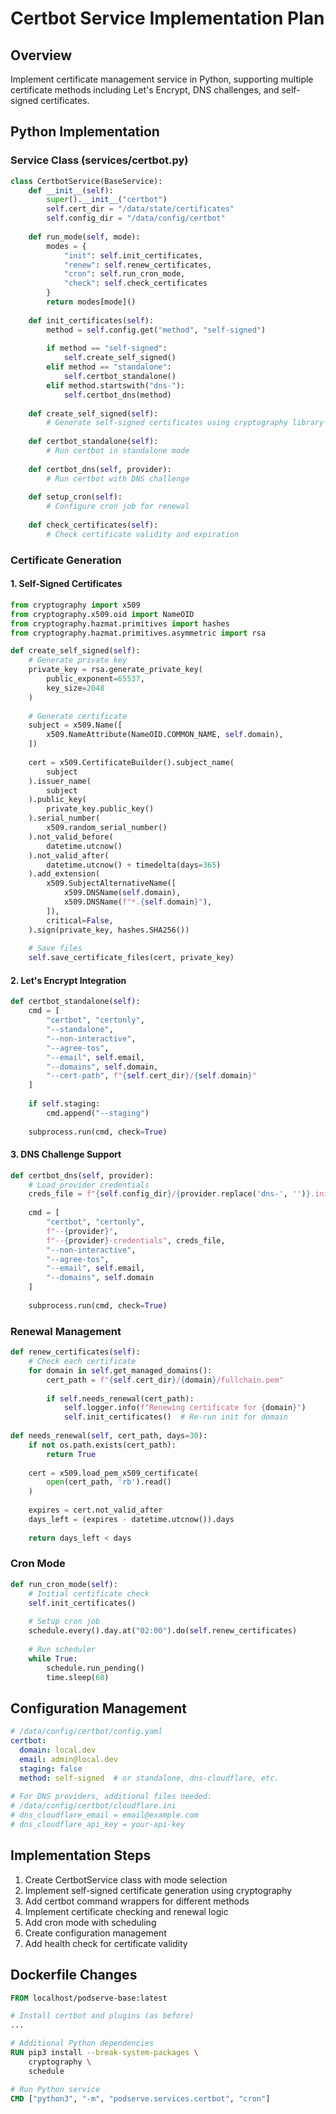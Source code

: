 # Certbot Service Implementation Plan

## Overview

Implement certificate management service in Python, supporting multiple certificate methods including Let's Encrypt, DNS challenges, and self-signed certificates.

## Python Implementation

### Service Class (services/certbot.py)

```python
class CertbotService(BaseService):
    def __init__(self):
        super().__init__("certbot")
        self.cert_dir = "/data/state/certificates"
        self.config_dir = "/data/config/certbot"
        
    def run_mode(self, mode):
        modes = {
            "init": self.init_certificates,
            "renew": self.renew_certificates,
            "cron": self.run_cron_mode,
            "check": self.check_certificates
        }
        return modes[mode]()
        
    def init_certificates(self):
        method = self.config.get("method", "self-signed")
        
        if method == "self-signed":
            self.create_self_signed()
        elif method == "standalone":
            self.certbot_standalone()
        elif method.startswith("dns-"):
            self.certbot_dns(method)
            
    def create_self_signed(self):
        # Generate self-signed certificates using cryptography library
        
    def certbot_standalone(self):
        # Run certbot in standalone mode
        
    def certbot_dns(self, provider):
        # Run certbot with DNS challenge
        
    def setup_cron(self):
        # Configure cron job for renewal
        
    def check_certificates(self):
        # Check certificate validity and expiration
```

### Certificate Generation

#### 1. Self-Signed Certificates

```python
from cryptography import x509
from cryptography.x509.oid import NameOID
from cryptography.hazmat.primitives import hashes
from cryptography.hazmat.primitives.asymmetric import rsa

def create_self_signed(self):
    # Generate private key
    private_key = rsa.generate_private_key(
        public_exponent=65537,
        key_size=2048
    )
    
    # Generate certificate
    subject = x509.Name([
        x509.NameAttribute(NameOID.COMMON_NAME, self.domain),
    ])
    
    cert = x509.CertificateBuilder().subject_name(
        subject
    ).issuer_name(
        subject
    ).public_key(
        private_key.public_key()
    ).serial_number(
        x509.random_serial_number()
    ).not_valid_before(
        datetime.utcnow()
    ).not_valid_after(
        datetime.utcnow() + timedelta(days=365)
    ).add_extension(
        x509.SubjectAlternativeName([
            x509.DNSName(self.domain),
            x509.DNSName(f"*.{self.domain}"),
        ]),
        critical=False,
    ).sign(private_key, hashes.SHA256())
    
    # Save files
    self.save_certificate_files(cert, private_key)
```

#### 2. Let's Encrypt Integration

```python
def certbot_standalone(self):
    cmd = [
        "certbot", "certonly",
        "--standalone",
        "--non-interactive",
        "--agree-tos",
        "--email", self.email,
        "--domains", self.domain,
        "--cert-path", f"{self.cert_dir}/{self.domain}"
    ]
    
    if self.staging:
        cmd.append("--staging")
        
    subprocess.run(cmd, check=True)
```

#### 3. DNS Challenge Support

```python
def certbot_dns(self, provider):
    # Load provider credentials
    creds_file = f"{self.config_dir}/{provider.replace('dns-', '')}.ini"
    
    cmd = [
        "certbot", "certonly",
        f"--{provider}",
        f"--{provider}-credentials", creds_file,
        "--non-interactive",
        "--agree-tos",
        "--email", self.email,
        "--domains", self.domain
    ]
    
    subprocess.run(cmd, check=True)
```

### Renewal Management

```python
def renew_certificates(self):
    # Check each certificate
    for domain in self.get_managed_domains():
        cert_path = f"{self.cert_dir}/{domain}/fullchain.pem"
        
        if self.needs_renewal(cert_path):
            self.logger.info(f"Renewing certificate for {domain}")
            self.init_certificates()  # Re-run init for domain
            
def needs_renewal(self, cert_path, days=30):
    if not os.path.exists(cert_path):
        return True
        
    cert = x509.load_pem_x509_certificate(
        open(cert_path, 'rb').read()
    )
    
    expires = cert.not_valid_after
    days_left = (expires - datetime.utcnow()).days
    
    return days_left < days
```

### Cron Mode

```python
def run_cron_mode(self):
    # Initial certificate check
    self.init_certificates()
    
    # Setup cron job
    schedule.every().day.at("02:00").do(self.renew_certificates)
    
    # Run scheduler
    while True:
        schedule.run_pending()
        time.sleep(60)
```

## Configuration Management

```yaml
# /data/config/certbot/config.yaml
certbot:
  domain: local.dev
  email: admin@local.dev
  staging: false
  method: self-signed  # or standalone, dns-cloudflare, etc.
  
# For DNS providers, additional files needed:
# /data/config/certbot/cloudflare.ini
# dns_cloudflare_email = email@example.com
# dns_cloudflare_api_key = your-api-key
```

## Implementation Steps

1. Create CertbotService class with mode selection
2. Implement self-signed certificate generation using cryptography
3. Add certbot command wrappers for different methods
4. Implement certificate checking and renewal logic
5. Add cron mode with scheduling
6. Create configuration management
7. Add health check for certificate validity

## Dockerfile Changes

```dockerfile
FROM localhost/podserve-base:latest

# Install certbot and plugins (as before)
...

# Additional Python dependencies
RUN pip3 install --break-system-packages \
    cryptography \
    schedule

# Run Python service
CMD ["python3", "-m", "podserve.services.certbot", "cron"]
```